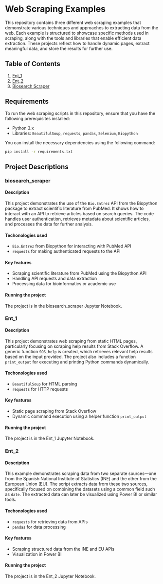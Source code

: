 # Web Scraping Examples

This repository contains three different web scraping examples that demonstrate various techniques and approaches to extracting data from the web. Each example is structured to showcase specific methods used in scraping, along with the tools and libraries that enable efficient data extraction. These projects reflect how to handle dynamic pages, extract meaningful data, and store the results for further use.

## Table of Contents

1. [Ent_1](#ent_1)
2. [Ent_2](#ent_2)
3. [Biosearch Scraper](#biosearch_scraper)

## Requirements

To run the web scraping scripts in this repository, ensure that you have the following prerequisites installed:

- Python 3.x
- Libraries: `BeautifulSoup`, `requests`, `pandas`, `Selenium`, `Biopython`

You can install the necessary dependencies using the following command:

```bash
pip install -r requirements.txt
```

## Project Descriptions
### biosearch_scraper

#### Description
This project demonstrates the use of the `Bio.Entrez` API from the Biopython package to extract scientific literature from PubMed. It shows how to interact with an API to retrieve articles based on search queries. The code handles user authentication, retrieves metadata about scientific articles, and processes the data for further analysis.
#### Techonologies used

- `Bio.Entrez` from Biopython for interacting with PubMed API
- `requests` for making authenticated requests to the API
#### Key features

- Scraping scientific literature from PubMed using the Biopython API
- Handling API requests and data extraction
- Processing data for bioinformatics or academic use
#### Running the project

The project is in the biosearch_scraper Jupyter Notebook.

### Ent_1

#### Description

This project demonstrates web scraping from static HTML pages, particularly focusing on scraping help results from Stack Overflow. A generic function `SOS_help` is created, which retrieves relevant help results based on the input provided. The project also includes a function `print_output` for executing and printing Python commands dynamically.

#### Techonologies used
- `BeautifulSoup` for HTML parsing
- `requests` for HTTP requests
#### Key features

- Static page scraping from Stack Overflow
- Dynamic command execution using a helper function `print_output`
#### Running the project

The project is in the Ent_1 Jupyter Notebook.

### Ent_2

#### Description

This example demonstrates scraping data from two separate sources—one from the Spanish National Institute of Statistics (INE) and the other from the European Union (EU). The script extracts data from these two sources, specifically focused on combining the datasets using a common field such as `date`. The extracted data can later be visualized using Power BI or similar tools.

#### Techonologies used
- `requests` for retrieving data from APIs
- `pandas` for data processing
#### Key features
- Scraping structured data from the INE and EU APIs
- Visualization in Power BI
#### Running the project
The project is in the Ent_2 Jupyter Notebook.


